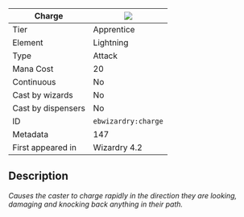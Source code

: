 | Charge |![](https://github.com/Electroblob77/Wizardry/blob/1.12.2/src/main/resources/assets/ebwizardry/textures/spells/ebwizardry:charge.png)|
|---|---|
| Tier | Apprentice |
| Element | Lightning |
| Type | Attack |
| Mana Cost | 20 |
| Continuous | No |
| Cast by wizards | No |
| Cast by dispensers | No |
| ID | `ebwizardry:charge` |
| Metadata | 147 |
| First appeared in | Wizardry 4.2 |
## Description
_Causes the caster to charge rapidly in the direction they are looking, damaging and knocking back anything in their path._